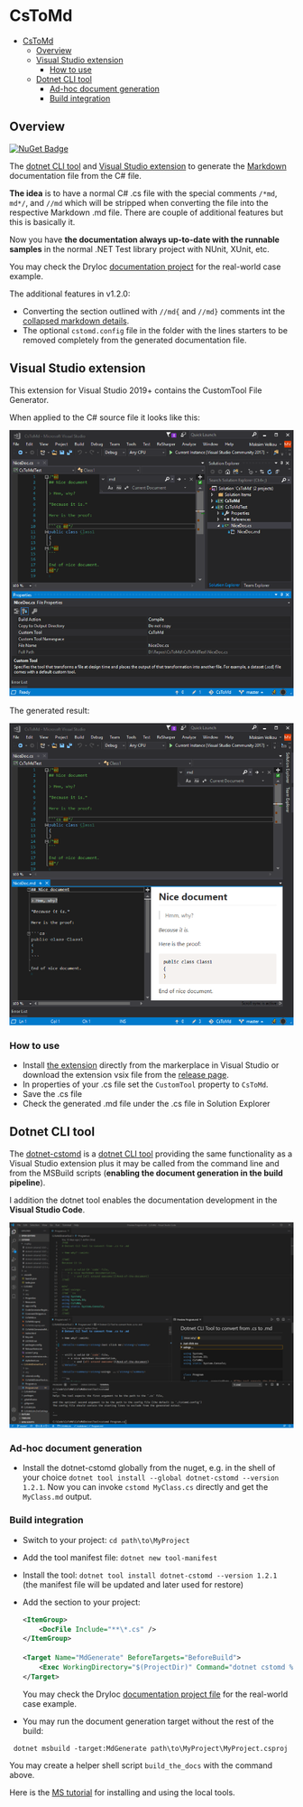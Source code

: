 # CsToMd

- [CsToMd](#cstomd)
  - [Overview](#overview)
  - [Visual Studio extension](#visual-studio-extension)
    - [How to use](#how-to-use)
  - [Dotnet CLI tool](#dotnet-cli-tool)
    - [Ad-hoc document generation](#ad-hoc-document-generation)
    - [Build integration](#build-integration)

## Overview

[![NuGet Badge](https://buildstats.info/nuget/dotnet-cstomd)](https://www.nuget.org/packages/dotnet-cstomd)

The [dotnet CLI tool](https://www.nuget.org/packages/dotnet-cstomd) and [Visual Studio extension](https://marketplace.visualstudio.com/items?itemName=dadhi.cstomd123) to generate the [Markdown](https://guides.github.com/features/mastering-markdown) documentation file from the C# file.

**The idea** is to have a normal C# .cs file with the special comments `/*md`, `md*/`, and `//md` which will be stripped when converting the file into the respective Markdown .md file. There are couple of additional features but this is basically it. 

Now you have **the documentation always up-to-date with the runnable samples** in the normal .NET Test library project with NUnit, XUnit, etc.

You may check the DryIoc [documentation project](https://github.com/dadhi/DryIoc/tree/master/docs/DryIoc.Docs) for the real-world case example.

The additional features in v1.2.0:

- Converting the section outlined with `//md{` and `//md}` comments int the [collapsed markdown details](https://gist.github.com/pierrejoubert73/902cc94d79424356a8d20be2b382e1ab).
- The optional `cstomd.config` file in the folder with the lines starters to be removed completely from the generated documentation file.


## Visual Studio extension

This extension for Visual Studio 2019+ contains the CustomTool File Generator.

When applied to the C# source file it looks like this:

![VS file properties](screen1.png)


The generated result:

![VS result](screen2.png)


### How to use

- Install [the extension](https://marketplace.visualstudio.com/items?itemName=dadhi.cstomd123) directly from the markerplace in Visual Studio or download the extension vsix file from the [release page](https://github.com/dadhi/CsToMd/releases).
- In properties of your .cs file set the `CustomTool` property to `CsToMd`.
- Save the .cs file
- Check the generated .md file under the .cs file in Solution Explorer


## Dotnet CLI tool

The [dotnet-cstomd](https://www.nuget.org/packages/dotnet-cstomd) is a [dotnet CLI tool](https://docs.microsoft.com/en-us/dotnet/core/tools/) providing the same functionality as a Visual Studio extension plus it may be called from the command line and from the MSBuild scripts (**enabling the document generation in the build pipeline**).

I addition the dotnet tool enables the documentation development in the **Visual Studio Code**.


![VSCode usage](screen3.png)


### Ad-hoc document generation

- Install the dotnet-cstomd globally from the nuget, e.g. in the shell of your choice `dotnet tool install --global dotnet-cstomd --version 1.2.1`. Now you can invoke `cstomd MyClass.cs` directly and get the `MyClass.md` output.

### Build integration

  * Switch to your project: `cd path\to\MyProject`
  * Add the tool manifest file: `dotnet new tool-manifest`
  * Install the tool: `dotnet tool install dotnet-cstomd --version 1.2.1` (the manifest file will be updated and later used for restore)
  * Add the section to your project:

    ```xml
    <ItemGroup>
        <DocFile Include="**\*.cs" />
    </ItemGroup>

    <Target Name="MdGenerate" BeforeTargets="BeforeBuild">
        <Exec WorkingDirectory="$(ProjectDir)" Command="dotnet cstomd %(DocFile.Identity)" />
    </Target>
    ```
    You may check the DryIoc [documentation project file](https://github.com/dadhi/DryIoc/blob/6f466ee1b4fde548c7211ecb0a54655011f69e57/docs/DryIoc.Docs/DryIoc.Docs.csproj#L26) for the real-world case example.

  * You may run the document generation target without the rest of the build:
   ```
    dotnet msbuild -target:MdGenerate path\to\MyProject\MyProject.csproj
   ```
   You may create a helper shell script `build_the_docs` with the command above.

  
  Here is the [MS tutorial](https://docs.microsoft.com/en-us/dotnet/core/tools/local-tools-how-to-use#:~:text=Create%20a%20manifest%20file,-To%20install%20a&text=The%20output%20indicates%20successful%20creation%20of%20the%20file.&text=The%20template%20%22Dotnet%20local%20tool%20manifest%20file%22%20was%20created%20successfully.&text=The%20tools%20listed%20in%20a,the%20one%20that%20contains%20the%20.) for installing and using the local tools.
 

